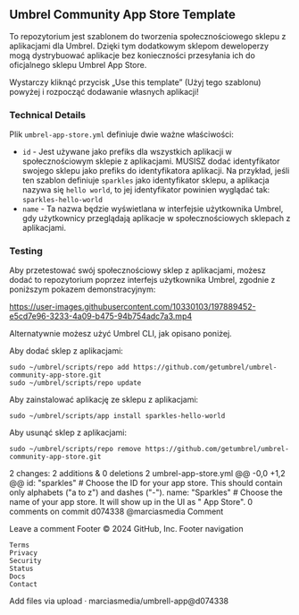 

## Umbrel Community App Store Template

To repozytorium jest szablonem do tworzenia społecznościowego sklepu z aplikacjami dla Umbrel. Dzięki tym dodatkowym sklepom deweloperzy mogą dystrybuować aplikacje bez konieczności przesyłania ich do oficjalnego sklepu Umbrel App Store.

Wystarczy kliknąć przycisk „Use this template” (Użyj tego szablonu) powyżej i rozpocząć dodawanie własnych aplikacji!

### Technical Details

Plik `umbrel-app-store.yml` definiuje dwie ważne właściwości:
- `id` - Jest używane jako prefiks dla wszystkich aplikacji w społecznościowym sklepie z aplikacjami. MUSISZ dodać identyfikator swojego sklepu jako prefiks do identyfikatora aplikacji. Na przykład, jeśli ten szablon definiuje `sparkles` jako identyfikator sklepu, a aplikacja nazywa się `hello world`, to jej identyfikator powinien wyglądać tak: `sparkles-hello-world`
- `name` - Ta nazwa będzie wyświetlana w interfejsie użytkownika Umbrel, gdy użytkownicy przeglądają aplikacje w społecznościowych sklepach z aplikacjami.


### Testing

Aby przetestować swój społecznościowy sklep z aplikacjami, możesz dodać to repozytorium poprzez interfejs użytkownika Umbrel, zgodnie z poniższym pokazem demonstracyjnym:


https://user-images.githubusercontent.com/10330103/197889452-e5cd7e96-3233-4a09-b475-94b754adc7a3.mp4


Alternatywnie możesz użyć Umbrel CLI, jak opisano poniżej.

Aby dodać sklep z aplikacjami:
```
sudo ~/umbrel/scripts/repo add https://github.com/getumbrel/umbrel-community-app-store.git
sudo ~/umbrel/scripts/repo update
```

Aby zainstalować aplikację ze sklepu z aplikacjami:
```
sudo ~/umbrel/scripts/app install sparkles-hello-world
```

Aby usunąć sklep z aplikacjami:
```
sudo ~/umbrel/scripts/repo remove https://github.com/getumbrel/umbrel-community-app-store.git
```
2 changes: 2 additions & 0 deletions 2
umbrel-app-store.yml
@@ -0,0 +1,2 @@
id: "sparkles" # Choose the ID for your app store. This should contain only alphabets ("a to z") and dashes ("-").
name: "Sparkles" # Choose the name of your app store. It will show up in the UI as "<name> App Store".
0 comments on commit d074338
@marciasmedia
Comment

Leave a comment
Footer
© 2024 GitHub, Inc.
Footer navigation

    Terms
    Privacy
    Security
    Status
    Docs
    Contact

Add files via upload · marciasmedia/umbrell-app@d074338
